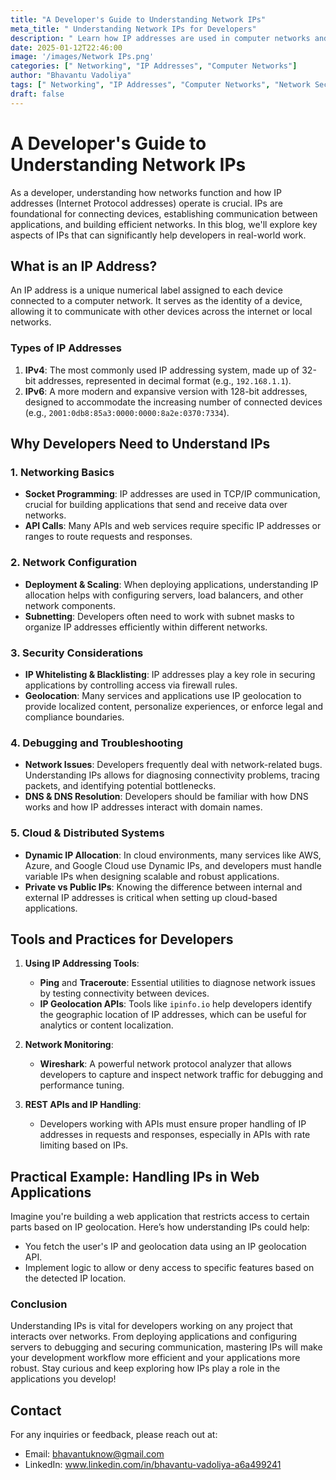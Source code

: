 ```yaml
---
title: "A Developer's Guide to Understanding Network IPs"
meta_title: " Understanding Network IPs for Developers"
description: " Learn how IP addresses are used in computer networks and how they relate to networking protocols. Discover the different types of IP addresses, their functions, and how they are assigned to devices. Understand how IPs are used in network communication and security. Get practical examples and tips for working with IPs in real-world applications."
date: 2025-01-12T22:46:00
image: '/images/Network IPs.png'
categories: [" Networking", "IP Addresses", "Computer Networks"]
author: "Bhavantu Vadoliya"
tags: [" Networking", "IP Addresses", "Computer Networks", "Network Security"]
draft: false
---
```


# **A Developer's Guide to Understanding Network IPs**

As a developer, understanding how networks function and how IP addresses (Internet Protocol addresses) operate is crucial. IPs are foundational for connecting devices, establishing communication between applications, and building efficient networks. In this blog, we'll explore key aspects of IPs that can significantly help developers in real-world work.

## **What is an IP Address?**
An IP address is a unique numerical label assigned to each device connected to a computer network. It serves as the identity of a device, allowing it to communicate with other devices across the internet or local networks.

### **Types of IP Addresses**
1. **IPv4**: The most commonly used IP addressing system, made up of 32-bit addresses, represented in decimal format (e.g., `192.168.1.1`).
2. **IPv6**: A more modern and expansive version with 128-bit addresses, designed to accommodate the increasing number of connected devices (e.g., `2001:0db8:85a3:0000:0000:8a2e:0370:7334`).

## **Why Developers Need to Understand IPs**

### **1. Networking Basics**
- **Socket Programming**: IP addresses are used in TCP/IP communication, crucial for building applications that send and receive data over networks.
- **API Calls**: Many APIs and web services require specific IP addresses or ranges to route requests and responses.

### **2. Network Configuration**
- **Deployment & Scaling**: When deploying applications, understanding IP allocation helps with configuring servers, load balancers, and other network components.
- **Subnetting**: Developers often need to work with subnet masks to organize IP addresses efficiently within different networks.

### **3. Security Considerations**
- **IP Whitelisting & Blacklisting**: IP addresses play a key role in securing applications by controlling access via firewall rules.
- **Geolocation**: Many services and applications use IP geolocation to provide localized content, personalize experiences, or enforce legal and compliance boundaries.

### **4. Debugging and Troubleshooting**
- **Network Issues**: Developers frequently deal with network-related bugs. Understanding IPs allows for diagnosing connectivity problems, tracing packets, and identifying potential bottlenecks.
- **DNS & DNS Resolution**: Developers should be familiar with how DNS works and how IP addresses interact with domain names.

### **5. Cloud & Distributed Systems**
- **Dynamic IP Allocation**: In cloud environments, many services like AWS, Azure, and Google Cloud use Dynamic IPs, and developers must handle variable IPs when designing scalable and robust applications.
- **Private vs Public IPs**: Knowing the difference between internal and external IP addresses is critical when setting up cloud-based applications.

## **Tools and Practices for Developers**
1. **Using IP Addressing Tools**:
   - **Ping** and **Traceroute**: Essential utilities to diagnose network issues by testing connectivity between devices.
   - **IP Geolocation APIs**: Tools like `ipinfo.io` help developers identify the geographic location of IP addresses, which can be useful for analytics or content localization.
   
2. **Network Monitoring**:
   - **Wireshark**: A powerful network protocol analyzer that allows developers to capture and inspect network traffic for debugging and performance tuning.
   
3. **REST APIs and IP Handling**:
   - Developers working with APIs must ensure proper handling of IP addresses in requests and responses, especially in APIs with rate limiting based on IPs.

## **Practical Example: Handling IPs in Web Applications**
Imagine you're building a web application that restricts access to certain parts based on IP geolocation. Here’s how understanding IPs could help:
- You fetch the user's IP and geolocation data using an IP geolocation API.
- Implement logic to allow or deny access to specific features based on the detected IP location.

### **Conclusion**
Understanding IPs is vital for developers working on any project that interacts over networks. From deploying applications and configuring servers to debugging and securing communication, mastering IPs will make your development workflow more efficient and your applications more robust. Stay curious and keep exploring how IPs play a role in the applications you develop!

## **Contact**
For any inquiries or feedback, please reach out at:
- Email: bhavantuknow@gmail.com
- LinkedIn: www.linkedin.com/in/bhavantu-vadoliya-a6a499241